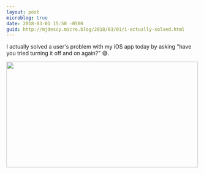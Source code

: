 ```yaml
---
layout: post
microblog: true
date: 2018-03-01 15:50 -0500
guid: http://mjdescy.micro.blog/2018/03/01/i-actually-solved.html
---
```

I actually solved a user's problem with my iOS app today by asking "have you tried turning it off and on again?" 😅.

<img src="http://mjdescy.micro.blog/uploads/2018/8202915f7a.jpg" width="500" height="275" />
